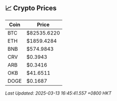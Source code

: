 ## 📈 Crypto Prices

| Coin | Price |
| ---- | ----- |
| BTC | $82535.6220 |
| ETH | $1859.4284 |
| BNB | $574.9843 |
| CRV | $0.3943 |
| ARB | $0.3416 |
| OKB | $41.6511 |
| DOGE | $0.1687 |

_Last Updated: 2025-03-13 16:45:41.557 +0800 HKT_